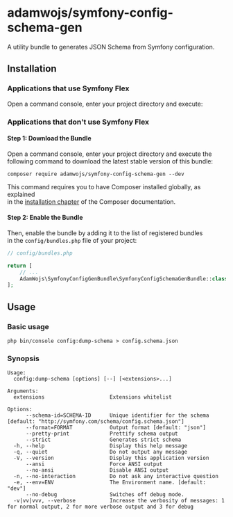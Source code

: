 # adamwojs/symfony-config-schema-gen

A utility bundle to generates JSON Schema from Symfony configuration.

## Installation

### Applications that use Symfony Flex

Open a command console, enter your project directory and execute:

### Applications that don't use Symfony Flex

#### Step 1: Download the Bundle

Open a command console, enter your project directory and execute the  
following command to download the latest stable version of this bundle:

```console
composer require adamwojs/symfony-config-schema-gen --dev
```

This command requires you to have Composer installed globally, as explained  
in the [installation chapter](https://getcomposer.org/doc/00-intro.md) of the Composer documentation.

#### Step 2: Enable the Bundle

Then, enable the bundle by adding it to the list of registered bundles  
in the `config/bundles.php` file of your project:

```php
// config/bundles.php

return [
    // ...
    AdamWojs\SymfonyConfigGenBundle\SymfonyConfigSchemaGenBundle::class => ['dev' => true],
];
```

## Usage

### Basic usage

```console
php bin/console config:dump-schema > config.schema.json
```

### Synopsis

```
Usage:
  config:dump-schema [options] [--] [<extensions>...]

Arguments:
  extensions                     Extensions whitelist

Options:
      --schema-id=SCHEMA-ID      Unique identifier for the schema [default: "http://symfony.com/schema/config.schema.json"]
      --format=FORMAT            Output format [default: "json"]
      --pretty-print             Prettify schema output
      --strict                   Generates strict schema
  -h, --help                     Display this help message
  -q, --quiet                    Do not output any message
  -V, --version                  Display this application version
      --ansi                     Force ANSI output
      --no-ansi                  Disable ANSI output
  -n, --no-interaction           Do not ask any interactive question
  -e, --env=ENV                  The Environment name. [default: "dev"]
      --no-debug                 Switches off debug mode.
  -v|vv|vvv, --verbose           Increase the verbosity of messages: 1 for normal output, 2 for more verbose output and 3 for debug
```
